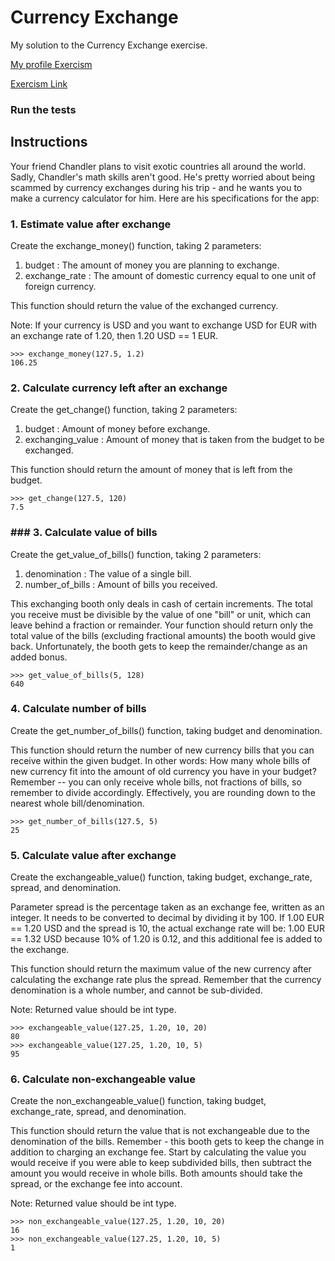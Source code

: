 # Currency Exchange

My solution to the Currency Exchange exercise.

[My profile Exercism](https://exercism.org/profiles/stefanilima)

[Exercism Link](https://exercism.org/tracks/python/exercises/currency-exchange)

### Run the tests


## Instructions

Your friend Chandler plans to visit exotic countries all around the world. Sadly, Chandler's math skills aren't good. He's pretty worried about being scammed by currency exchanges during his trip - and he wants you to make a currency calculator for him. Here are his specifications for the app:

### 1. Estimate value after exchange
Create the exchange_money() function, taking 2 parameters:

1. budget : The amount of money you are planning to exchange.
2. exchange_rate : The amount of domestic currency equal to one unit of foreign currency.

This function should return the value of the exchanged currency.

Note: If your currency is USD and you want to exchange USD for EUR with an exchange rate of 1.20, then 1.20 USD == 1 EUR.

```
>>> exchange_money(127.5, 1.2)
106.25
```

### 2. Calculate currency left after an exchange
Create the get_change() function, taking 2 parameters:

1. budget : Amount of money before exchange.
2. exchanging_value : Amount of money that is taken from the budget to be exchanged.

This function should return the amount of money that is left from the budget.

```
>>> get_change(127.5, 120)
7.5
```

### ### 3. Calculate value of bills
Create the get_value_of_bills() function, taking 2 parameters:

1. denomination : The value of a single bill.
2. number_of_bills : Amount of bills you received.

This exchanging booth only deals in cash of certain increments. The total you receive must be divisible by the value of one "bill" or unit, which can leave behind a fraction or remainder. Your function should return only the total value of the bills (excluding fractional amounts) the booth would give back. Unfortunately, the booth gets to keep the remainder/change as an added bonus.

```
>>> get_value_of_bills(5, 128)
640
```

### 4. Calculate number of bills
Create the get_number_of_bills() function, taking budget and denomination.

This function should return the number of new currency bills that you can receive within the given budget. In other words: How many whole bills of new currency fit into the amount of old currency you have in your budget? Remember -- you can only receive whole bills, not fractions of bills, so remember to divide accordingly. Effectively, you are rounding down to the nearest whole bill/denomination.

```
>>> get_number_of_bills(127.5, 5)
25
```

### 5. Calculate value after exchange
Create the exchangeable_value() function, taking budget, exchange_rate, spread, and denomination.

Parameter spread is the percentage taken as an exchange fee, written as an integer. It needs to be converted to decimal by dividing it by 100. If 1.00 EUR == 1.20 USD and the spread is 10, the actual exchange rate will be: 1.00 EUR == 1.32 USD because 10% of 1.20 is 0.12, and this additional fee is added to the exchange.

This function should return the maximum value of the new currency after calculating the exchange rate plus the spread. Remember that the currency denomination is a whole number, and cannot be sub-divided.

Note: Returned value should be int type.

```
>>> exchangeable_value(127.25, 1.20, 10, 20)
80
>>> exchangeable_value(127.25, 1.20, 10, 5)
95
```

### 6. Calculate non-exchangeable value
Create the non_exchangeable_value() function, taking budget, exchange_rate, spread, and denomination.

This function should return the value that is not exchangeable due to the denomination of the bills. Remember - this booth gets to keep the change in addition to charging an exchange fee. Start by calculating the value you would receive if you were able to keep subdivided bills, then subtract the amount you would receive in whole bills. Both amounts should take the spread, or the exchange fee into account.

Note: Returned value should be int type.

```
>>> non_exchangeable_value(127.25, 1.20, 10, 20)
16
>>> non_exchangeable_value(127.25, 1.20, 10, 5)
1
```